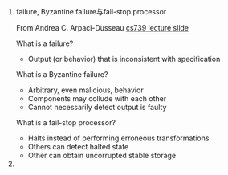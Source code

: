 1. failure, Byzantine failure与fail-stop processor

   From Andrea C. Arpaci-Dusseau [cs739 lecture slide](http://pages.cs.wisc.edu/~dusseau/Classes/CS739-S06/Writeups/failstop.pdf)


    What is a failure?
    - Output (or behavior) that is inconsistent with specification


    What is a Byzantine failure?
    - Arbitrary, even malicious, behavior
    - Components may collude with each other
    - Cannot necessarily detect output is faulty


    What is a fail-stop processor?
    - Halts instead of performing erroneous transformations
    - Others can detect halted state
    - Other can obtain uncorrupted stable storage

2. 